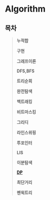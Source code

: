 # Algorithm
## 목차
> __누적합__   
>    
>__구현__   
>    
> __그래프이론__   
>    
> __DFS,BFS__   
>    
> __트리순회__   
>    
> __완전탐색__      
>    
> __백트래킹__   
>       
> __비트마스킹__   
>       
> __그리디__   
>       
> __라인스위핑__   
>    
> __투포인터__   
>    
> __LIS__   
>    
> __이분탐색__   
>    
> __[DP](https://github.com/jhmin-kk99/Algorithm-Study/blob/main/DP.md)__   
>    
> __최단거리__   
>    
> __펜윅트리__   
>    
